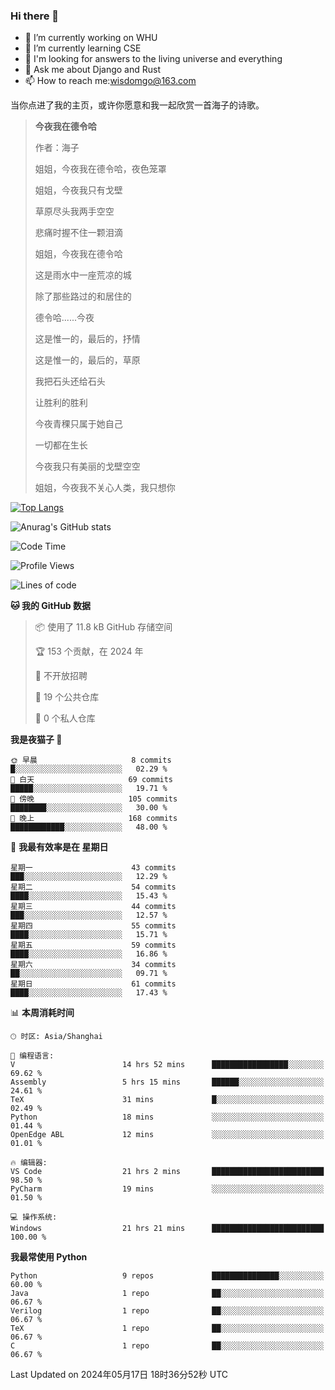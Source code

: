 ### Hi there 👋



- 🔭 I’m currently working on WHU
- 🌱 I’m currently learning CSE
- 🤔 I'm looking for answers to the living universe and everything
- 💬 Ask me about Django and Rust
- 📫 How to reach me:wisdomgo@163.com

当你点进了我的主页，或许你愿意和我一起欣赏一首海子的诗歌。

>**今夜我在德令哈**
>
>作者：海子
>
>姐姐，今夜我在德令哈，夜色笼罩
>
>姐姐，今夜我只有戈壁
>
>草原尽头我两手空空
>
>悲痛时握不住一颗泪滴
>
>姐姐，今夜我在德令哈
>
>这是雨水中一座荒凉的城
>
>除了那些路过的和居住的
>
>德令哈......今夜
>
>这是惟一的，最后的，抒情
>
>这是惟一的，最后的，草原
>
>我把石头还给石头
>
>让胜利的胜利
>
>今夜青稞只属于她自己
>
>一切都在生长
>
>今夜我只有美丽的戈壁空空
>
>姐姐，今夜我不关心人类，我只想你



[![Top Langs](https://github-readme-stats.vercel.app/api/top-langs/?username=wisdomgo&theme=onedark)](https://github.com/anuraghazra/github-readme-stats)

![Anurag's GitHub stats](https://github-readme-stats.vercel.app/api?username=wisdomgo&hide=contribs,stars&theme=synthwave)

<!--START_SECTION:waka-->
![Code Time](http://img.shields.io/badge/Code%20Time-186%20hrs%2047%20mins-blue)

![Profile Views](http://img.shields.io/badge/%E4%B8%AA%E4%BA%BA%E8%B5%84%E6%96%99%E8%A7%82%E7%9C%8B%E6%AC%A1%E6%95%B0-1-blue)

![Lines of code](https://img.shields.io/badge/%E4%BB%8E%E3%80%8CHello%20World%E3%80%8D%E8%B5%B7%E6%88%91%E5%B7%B2%E7%BB%8F%E5%86%99%E4%BA%86-63.9%20thousand%20%E8%A1%8C%E4%BB%A3%E7%A0%81-blue)

**🐱 我的 GitHub 数据** 

> 📦  使用了 11.8 kB GitHub 存储空间 
 > 
> 🏆 153 个贡献，在 2024 年
 > 
> 🚫 不开放招聘
 > 
> 📜 19 个公共仓库 
 > 
> 🔑 0 个私人仓库 
 > 
**我是夜猫子 🦉** 

```text
🌞 早晨                     8 commits           █░░░░░░░░░░░░░░░░░░░░░░░░   02.29 % 
🌆 白天                     69 commits          █████░░░░░░░░░░░░░░░░░░░░   19.71 % 
🌃 傍晚                     105 commits         ████████░░░░░░░░░░░░░░░░░   30.00 % 
🌙 晚上                     168 commits         ████████████░░░░░░░░░░░░░   48.00 % 
```
📅 **我最有效率是在 星期日** 

```text
星期一                      43 commits          ███░░░░░░░░░░░░░░░░░░░░░░   12.29 % 
星期二                      54 commits          ████░░░░░░░░░░░░░░░░░░░░░   15.43 % 
星期三                      44 commits          ███░░░░░░░░░░░░░░░░░░░░░░   12.57 % 
星期四                      55 commits          ████░░░░░░░░░░░░░░░░░░░░░   15.71 % 
星期五                      59 commits          ████░░░░░░░░░░░░░░░░░░░░░   16.86 % 
星期六                      34 commits          ██░░░░░░░░░░░░░░░░░░░░░░░   09.71 % 
星期日                      61 commits          ████░░░░░░░░░░░░░░░░░░░░░   17.43 % 
```


📊 **本周消耗时间** 

```text
🕑︎ 时区: Asia/Shanghai

💬 编程语言: 
V                        14 hrs 52 mins      █████████████████░░░░░░░░   69.62 % 
Assembly                 5 hrs 15 mins       ██████░░░░░░░░░░░░░░░░░░░   24.61 % 
TeX                      31 mins             █░░░░░░░░░░░░░░░░░░░░░░░░   02.49 % 
Python                   18 mins             ░░░░░░░░░░░░░░░░░░░░░░░░░   01.44 % 
OpenEdge ABL             12 mins             ░░░░░░░░░░░░░░░░░░░░░░░░░   01.01 % 

🔥 编辑器: 
VS Code                  21 hrs 2 mins       █████████████████████████   98.50 % 
PyCharm                  19 mins             ░░░░░░░░░░░░░░░░░░░░░░░░░   01.50 % 

💻 操作系统: 
Windows                  21 hrs 21 mins      █████████████████████████   100.00 % 
```

**我最常使用 Python** 

```text
Python                   9 repos             ███████████████░░░░░░░░░░   60.00 % 
Java                     1 repo              ██░░░░░░░░░░░░░░░░░░░░░░░   06.67 % 
Verilog                  1 repo              ██░░░░░░░░░░░░░░░░░░░░░░░   06.67 % 
TeX                      1 repo              ██░░░░░░░░░░░░░░░░░░░░░░░   06.67 % 
C                        1 repo              ██░░░░░░░░░░░░░░░░░░░░░░░   06.67 % 
```




 Last Updated on 2024年05月17日 18时36分52秒 UTC
<!--END_SECTION:waka-->
